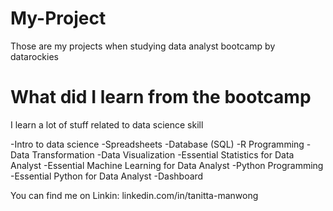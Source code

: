 # My-Project
Those are my projects when studying data analyst bootcamp by datarockies

# What did I learn from the bootcamp
I learn a lot of stuff related to data science skill

-Intro to data science
-Spreadsheets
-Database (SQL)
-R Programming
-Data Transformation
-Data Visualization
-Essential Statistics for Data Analyst
-Essential Machine Learning for Data Analyst
-Python Programming
-Essential Python for Data Analyst
-Dashboard

You can find me on Linkin: linkedin.com/in/tanitta-manwong
